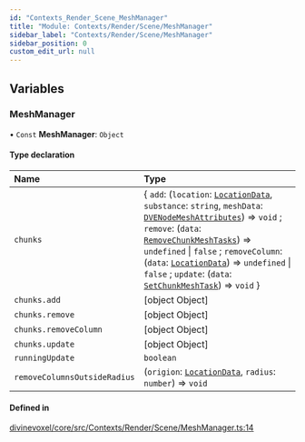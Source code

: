 ```yaml
---
id: "Contexts_Render_Scene_MeshManager"
title: "Module: Contexts/Render/Scene/MeshManager"
sidebar_label: "Contexts/Render/Scene/MeshManager"
sidebar_position: 0
custom_edit_url: null
---
```


## Variables

### MeshManager

• `Const` **MeshManager**: `Object`

#### Type declaration

| Name | Type |
| :------ | :------ |
| `chunks` | \{ `add`: (`location`: [`LocationData`](Math_Spaces_VoxelSpaces_types.md#locationdata), `substance`: `string`, `meshData`: [`DVENodeMeshAttributes`](Interfaces_Render_Nodes_DVERenderNode_types.md#dvenodemeshattributes)) => `void` ; `remove`: (`data`: [`RemoveChunkMeshTasks`](Contexts_Render_Tasks_RenderTasks_types.md#removechunkmeshtasks)) => `undefined` \| ``false`` ; `removeColumn`: (`data`: [`LocationData`](Math_Spaces_VoxelSpaces_types.md#locationdata)) => `undefined` \| ``false`` ; `update`: (`data`: [`SetChunkMeshTask`](Contexts_Render_Tasks_RenderTasks_types.md#setchunkmeshtask)) => `void`  } |
| `chunks.add` | [object Object] |
| `chunks.remove` | [object Object] |
| `chunks.removeColumn` | [object Object] |
| `chunks.update` | [object Object] |
| `runningUpdate` | `boolean` |
| `removeColumnsOutsideRadius` | (`origion`: [`LocationData`](Math_Spaces_VoxelSpaces_types.md#locationdata), `radius`: `number`) => `void` |

#### Defined in

[divinevoxel/core/src/Contexts/Render/Scene/MeshManager.ts:14](https://github.com/lucasdamianjohnson/DivineVoxelEngine/blob/596fa7391478620ed460dfb4856ff0a763b91c49/divinevoxel/core/src/Contexts/Render/Scene/MeshManager.ts#L14)
